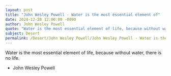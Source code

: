 ```yaml
---
layout: post
title: "John Wesley Powell - Water is the most essential element of"
date: 2024-12-28 12:00:00 -0000
author: John Wesley Powell
quote: "Water is the most essential element of life, because without water, there is no life."
subject: Desert
permalink: /Desert/John Wesley Powell/John Wesley Powell - Water is the most essential element of
---
```


Water is the most essential element of life, because without water, there is no life.

- John Wesley Powell
